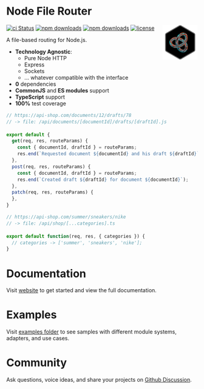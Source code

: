 # Node File Router

<img align="right" width="92" height="92" title="Node File Router Logo"
src="./static/images/logo.png" />

[![ci Status](https://github.com/danilqa/node-file-router/actions/workflows/deploy.yml/badge.svg)](https://github.com/Danilqa/node-file-router/actions)
[![npm downloads](https://snyk.io/test/github/danilqa/node-file-router/badge.svg)](https://snyk.io/test/github/danilqa/node-file-router)
[![npm downloads](https://img.shields.io/npm/dt/node-file-router.svg)](https://www.npmjs.com/package/node-file-router)
[![license](https://img.shields.io/badge/license-MIT-blue.svg)](https://github.com/danilqa/node-file-router/blob/main/LICENSE)

A file-based routing for Node.js.

* **Technology Agnostic**: 
  * Pure Node HTTP
  * Express
  * Sockets
  * ... whatever compatible with the interface
* **0** dependencies
* **CommonJS** and **ES modules** support
* **TypeScript** support
* **100%** test coverage

```js
// https://api-shop.com/documents/12/drafts/78
// -> file: /api/documents/[documentId]/drafts/[draftId].js

export default {
  get(req, res, routeParams) {
    const { documentId, draftId } = routeParams;
    res.end(`Requested document ${documentId} and his draft ${draftId}`);
  },
  post(req, res, routeParams) {
    const { documentId, draftId } = routeParams;
    res.end(`Created draft ${draftId} for document ${documentId}`);
  },
  patch(req, res, routeParams) {
  },
}
```

```js
// https://api-shop.com/summer/sneakers/nike
// -> file: /api/shop/[...categories].ts

export default function(req, res, { categories }) {
  // categories -> ['summer', 'sneakers', 'nike'];
}
```

# Documentation

Visit [website](https://danilqa.github.io/node-file-router/docs/getting-started) to get started and view 
the full documentation.

# Examples

Visit [examples folder](https://github.com/Danilqa/node-file-router/tree/main/examples) to see samples with 
different module systems, adapters, and use cases.

# Community

Ask questions, voice ideas, and share your projects on [Github Discussion](https://github.com/Danilqa/node-file-router/discussions).
